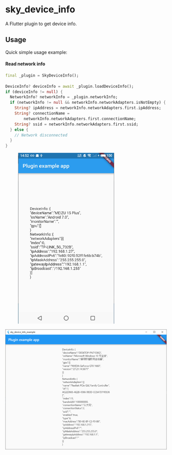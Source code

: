 # sky_device_info
A Flutter plugin to get device info.


## Usage
Quick simple usage example:

#### Read network info
```dart
final _plugin = SkyDeviceInfo();

DeviceInfo? deviceInfo = await _plugin.loadDeviceInfo();
if (deviceInfo != null) {
  NetworkInfo? networkInfo = _plugin.networkInfo;
  if (networkInfo != null && networkInfo.networkAdapters.isNotEmpty) {
    String? ipAddress = networkInfo.networkAdapters.first.ipAddress;
    String? connectionName =
        networkInfo.networkAdapters.first.connectionName;
    String? ssid = networkInfo.networkAdapters.first.ssid;
  } else {
    // Network disconnected
  }
}
```

<figure class="half">
    <img src="example_android.png" width="300px" alt="Screenshot_1" />
</figure>
<img src="example_windows.png" alt="Screenshot_2" />